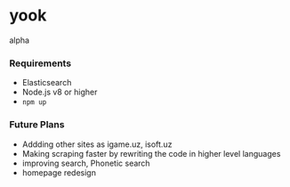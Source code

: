 # yook
alpha
### Requirements
- Elasticsearch
- Node.js v8 or higher
- `npm up`
### Future Plans
- Addding other sites as igame.uz, isoft.uz
- Making scraping faster by rewriting the code in higher level languages
- improving search, Phonetic search
- homepage redesign
